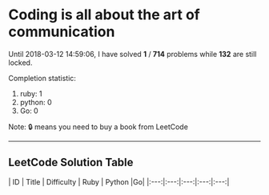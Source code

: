 # Coding is all about the art of communication
Until 2018-03-12 14:59:06, I have solved **1** / **714** problems while **132** are still locked.

Completion statistic: 
1. ruby: 1 
2. python: 0
3. Go: 0

Note: :lock: means you need to buy a book from LeetCode

----------------
## LeetCode Solution Table
| ID | Title | Difficulty | Ruby | Python |Go|
|:---:|:---:|:---:|:---:|:---:|
